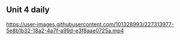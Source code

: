 ## Unit 4 daily


https://user-images.githubusercontent.com/101328993/227313977-5e8b1b32-18a2-4a7f-a99d-e3f8aae0725a.mp4

